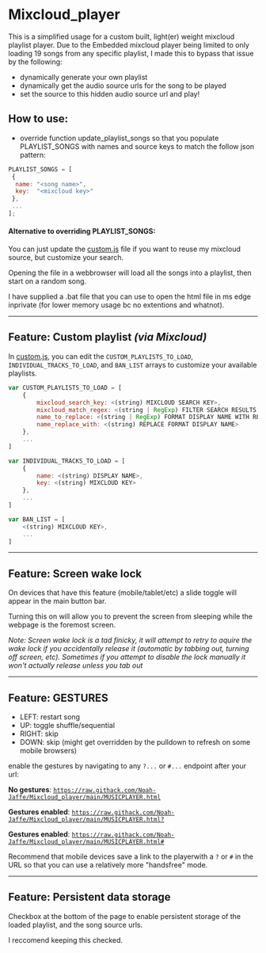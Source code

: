 # Mixcloud_player
This is a simplified usage for a custom built, light(er) weight mixcloud playlist player.
Due to the Embedded mixcloud player being limited to only loading 19 songs from any specific playlist, I made this to bypass that issue by the following:
 - dynamically generate your own playlist
 - dynamically get the audio source urls for the song to be played
 - set the source to this hidden audio source url and play!


## How to use: 
- override function update_playlist_songs so that you populate PLAYLIST_SONGS with names and source keys to match the follow json pattern:
```js
PLAYLIST_SONGS = [
 {
  name: "<song name>", 
  key:  "<mixcloud key>"
 },
 ...
]; 
```
#### Alternative to overriding PLAYLIST_SONGS:
You can just update the [custom.js](custom.js) file if you want to reuse my mixcloud source, but customize your search. 

Opening the file in a webbrowser will load all the songs into a playlist, then start on a random song.  

I have supplied a .bat file that you can use to open the html file in ms edge inprivate (for lower memory usage bc no extentions and whatnot). 

---------------
## Feature: **Custom playlist** _(via Mixcloud)_
In [custom.js](custom.js), you can edit the `CUSTOM_PLAYLISTS_TO_LOAD`, `INDIVIDUAL_TRACKS_TO_LOAD`, and `BAN_LIST` arrays to customize your available playlists.
```js
var CUSTOM_PLAYLISTS_TO_LOAD = [
    { 
        mixcloud_search_key: <(string) MIXCLOUD SEARCH KEY>, 
        mixcloud_match_regex: <(string | RegExp) FILTER SEARCH RESULTS FOR MATCHING SONG NAME BY REGEX>, 
        name_to_replace: <(string | RegExp) FORMAT DISPLAY NAME WITH REGEX/STRING MATCHING>, 
        name_replace_with: <(string) REPLACE FORMAT DISPLAY NAME>
    },
    ...
]
```
```js
var INDIVIDUAL_TRACKS_TO_LOAD = [
    { 
        name: <(string) DISPLAY NAME>, 
        key: <(string) MIXCLOUD KEY> 
    },
    ...
]
```
```js
var BAN_LIST = [
    <(string) MIXCLOUD KEY>,
    ...
]
```

---------------

## Feature: **Screen wake lock**
On devices that have this feature (mobile/tablet/etc) a slide toggle will appear in the main button bar. 

Turning this on will allow you to prevent the screen from sleeping while the webpage is the foremost screen.

*Note: Screen wake lock is a tad finicky, it will attempt to retry to aquire the wake lock if you accidentally release it (automatic by tabbing out, turning off screen, etc). Sometimes if you attempt to disable the lock manually it won't actually release unless you tab out*

---------------

## Feature: **GESTURES** 

- LEFT: restart song
- UP: toggle shuffle/sequential
- RIGHT: skip
- DOWN: skip (might get overridden by the pulldown to refresh on some mobile browsers)

enable the gestures by navigating to any `?...` or `#...` endpoint after your url:

**No gestures**: [`https://raw.githack.com/Noah-Jaffe/Mixcloud_player/main/MUSICPLAYER.html`](https://raw.githack.com/Noah-Jaffe/Mixcloud_player/main/MUSICPLAYER.html)

**Gestures enabled**: [`https://raw.githack.com/Noah-Jaffe/Mixcloud_player/main/MUSICPLAYER.html?`](https://raw.githack.com/Noah-Jaffe/Mixcloud_player/main/MUSICPLAYER.html?)

**Gestures enabled**: [`https://raw.githack.com/Noah-Jaffe/Mixcloud_player/main/MUSICPLAYER.html#`](https://raw.githack.com/Noah-Jaffe/Mixcloud_player/main/MUSICPLAYER.html#)


Recommend that mobile devices save a link to the playerwith a `?` or `#` in the URL so that you can use a relatively more "handsfree" mode. 


---------------

## Feature: **Persistent data storage**

Checkbox at the bottom of the page to enable persistent storage of the loaded playlist, and the song source urls.

I reccomend keeping this checked.

